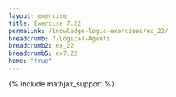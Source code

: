 ```yaml
---
layout: exercise
title: Exercise 7.22
permalink: /knowledge-logic-exercises/ex_22/
breadcrumb: 7-Logical-Agents
breadcrumb2: ex_22
breadcrumb5: ex7.22
home: "true"
---
```


{% include mathjax_support %}


